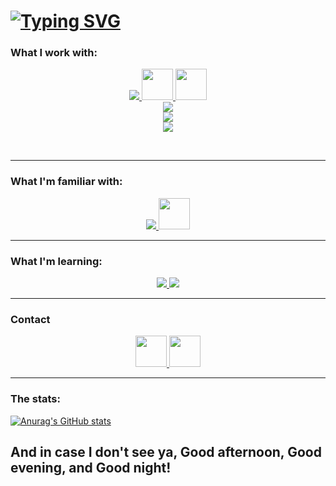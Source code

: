 <h1> 
<a  href="https://git.io/typing-svg"><img src="https://readme-typing-svg.demolab.com?font=Fira+Code&pause=1000&color=27F732&random=false&width=435&lines=I+really+should+get+back+to+work...+;Anyway%2C+welcome+to+my+profile!" alt="Typing SVG" /></a>
</h1>

### What I work with:

<p align="center">
  <a href="#">
    <img src="https://skillicons.dev/icons?i=py,c,cpp" />
    <img src='https://cdn.jsdelivr.net/gh/devicons/devicon/icons/numpy/numpy-original.svg' height=50 width=50>
    <img src='https://cdn.jsdelivr.net/gh/devicons/devicon/icons/pandas/pandas-original-wordmark.svg' height=50 width=50>
    <br>
    <img src="https://skillicons.dev/icons?i=mysql,html,css,matlab,vscode">
    <br>
    <img src="https://skillicons.dev/icons?i=linux,bash,git,arduino,raspberrypi" />
    <br>
    <img src="https://skillicons.dev/icons?i=docker" />
  </a>
</p></br>

---

### What I'm familiar with:

<p align="center">
  <a href="#">
    <img src="https://skillicons.dev/icons?i=r,java,autocad&perline=5" />
    <img src='https://cdn.jsdelivr.net/gh/devicons/devicon/icons/jupyter/jupyter-original-wordmark.svg' height=50 width=50>
  </a>
</p>

---

### What I'm learning:

<p align="center">
  <a href="#">
    <img src="https://skillicons.dev/icons?i=docker&perline=4" />
    <img src="https://skillicons.dev/icons?i=tensorflow&perline=4"/>

  </a>
</p>

---

###  Contact

<p align="center">
  <a href="https://www.linkedin.com/in/adam-dąbkowski/](https://www.linkedin.com/in/adam-szajgin-458277221/">
    <img src='https://cdn.jsdelivr.net/gh/devicons/devicon/icons/linkedin/linkedin-original.svg' height=50 width=50>
  </a>
  <a href="mailto:adamszagim@gmail.com">
    <img src="https://cdn.iconscout.com/icon/free/png-256/gmail-2981844-2476484.png" height=50 width=50>
  </a>
</p>

---

### The stats:

[![Anurag's GitHub stats](https://github-readme-stats.vercel.app/api?username=AdamGetBackToWork&show_icons=true&theme=github_dark)](https://github.com/anuraghazra/github-readme-stats)


 ## And in case I don't see ya, Good afternoon, Good evening, and Good night! 
